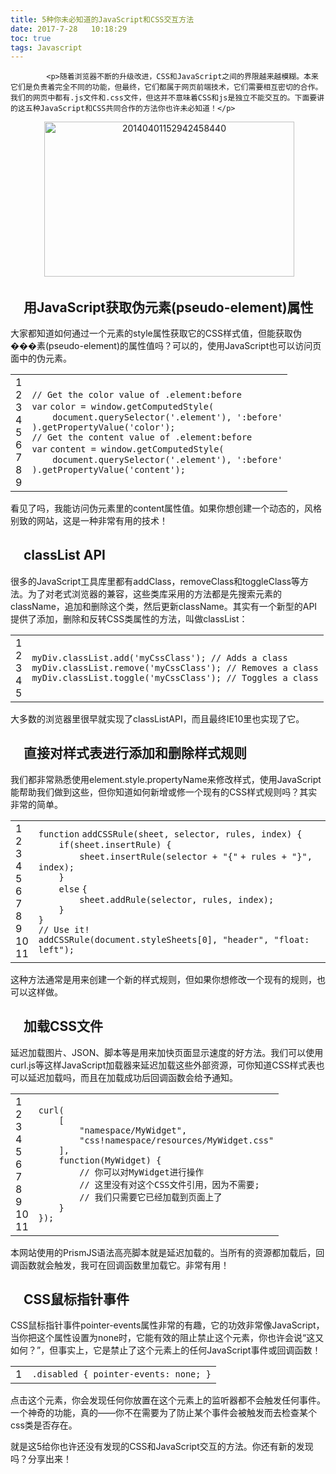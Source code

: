 ```yaml
---
title: 5种你未必知道的JavaScript和CSS交互方法
date: 2017-7-28   10:18:29
toc: true
tags: Javascript
---
```


			<p>随着浏览器不断的升级改进，CSS和JavaScript之间的界限越来越模糊。本来它们是负责着完全不同的功能，但最终，它们都属于网页前端技术，它们需要相互密切的合作。我们的网页中都有.js文件和.css文件，但这并不意味着CSS和js是独立不能交互的。下面要讲的这五种JavaScript和CSS共同合作的方法你也许未必知道！</p>
<p style="text-align: center;"> <a href="http://www.webqianduan.cn/wp-content/uploads/2014/07/20140401152942458440.jpg"><img class="alignnone size-full wp-image-330" alt="20140401152942458440" src="http://www.webqianduan.cn/wp-content/uploads/2014/07/20140401152942458440.jpg" width="400" height="248"></a></p>
<h2>　用JavaScript获取伪元素(pseudo-element)属性</h2>
<p>大家都知道如何通过一个元素的style属性获取它的CSS样式值，但能获取伪���素(pseudo-element)的属性值吗？可以的，使用JavaScript也可以访问页面中的伪元素。</p>
<div>
<div id="highlighter_551625">
<table border="0" cellspacing="0" cellpadding="0">
<tbody>
<tr>
<td>
<div>1</div>
<div>2</div>
<div>3</div>
<div>4</div>
<div>5</div>
<div>6</div>
<div>7</div>
<div>8</div>
<div>9</div>
</td>
<td>
<div>
<div><code>// Get the color value of .element:before</code></div>
<div><code>var</code> <code>color = window.getComputedStyle(</code></div>
<div><code>    </code><code>document.querySelector(</code><code>'.element'</code><code>), </code><code>':before'</code></div>
<div><code>).getPropertyValue(</code><code>'color'</code><code>);</code></div>
<div></div>
<div><code>// Get the content value of .element:before</code></div>
<div><code>var</code> <code>content = window.getComputedStyle(</code></div>
<div><code>    </code><code>document.querySelector(</code><code>'.element'</code><code>), </code><code>':before'</code></div>
<div><code>).getPropertyValue(</code><code>'content'</code><code>);</code></div>
</div>
</td>
</tr>
</tbody>
</table>
</div>
</div>
<p>看见了吗，我能访问伪元素里的content属性值。如果你想创建一个动态的，风格别致的网站，这是一种非常有用的技术！</p>
<h2>　classList API</h2>
<p>很多的JavaScript工具库里都有addClass，removeClass和toggleClass等方法。为了对老式浏览器的兼容，这些类库采用的方法都是先搜索元素的className，追加和删除这个类，然后更新className。其实有一个新型的API提供了添加，删除和反转CSS类属性的方法，叫做classList：</p>
<div>
<div id="highlighter_793351">
<table border="0" cellspacing="0" cellpadding="0">
<tbody>
<tr>
<td>
<div>1</div>
<div>2</div>
<div>3</div>
<div>4</div>
<div>5</div>
</td>
<td>
<div>
<div><code>myDiv.classList.add(</code><code>'myCssClass'</code><code>); </code><code>// Adds a class</code></div>
<div></div>
<div><code>myDiv.classList.remove(</code><code>'myCssClass'</code><code>); </code><code>// Removes a class</code></div>
<div></div>
<div><code>myDiv.classList.toggle(</code><code>'myCssClass'</code><code>); </code><code>// Toggles a class</code></div>
</div>
</td>
</tr>
</tbody>
</table>
</div>
</div>
<p>大多数的浏览器里很早就实现了classListAPI，而且最终IE10里也实现了它。</p>
<h2>　直接对样式表进行添加和删除样式规则</h2>
<p>我们都非常熟悉使用element.style.propertyName来修改样式，使用JavaScript能帮助我们做到这些，但你知道如何新增或修一个现有的CSS样式规则吗？其实非常的简单。</p>
<div>
<div id="highlighter_42372">
<table border="0" cellspacing="0" cellpadding="0">
<tbody>
<tr>
<td>
<div>1</div>
<div>2</div>
<div>3</div>
<div>4</div>
<div>5</div>
<div>6</div>
<div>7</div>
<div>8</div>
<div>9</div>
<div>10</div>
<div>11</div>
</td>
<td>
<div>
<div><code>function</code> <code>addCSSRule(sheet, selector, rules, index) {</code></div>
<div><code>    </code><code>if</code><code>(sheet.insertRule) {</code></div>
<div><code>        </code><code>sheet.insertRule(selector + </code><code>"{"</code> <code>+ rules + </code><code>"}"</code><code>, index);</code></div>
<div><code>    </code><code>}</code></div>
<div><code>    </code><code>else</code> <code>{</code></div>
<div><code>        </code><code>sheet.addRule(selector, rules, index);</code></div>
<div><code>    </code><code>}</code></div>
<div><code>}</code></div>
<div></div>
<div><code>// Use it!</code></div>
<div><code>addCSSRule(document.styleSheets[0], </code><code>"header"</code><code>, </code><code>"float: left"</code><code>);</code></div>
</div>
</td>
</tr>
</tbody>
</table>
</div>
</div>
<p>这种方法通常是用来创建一个新的样式规则，但如果你想修改一个现有的规则，也可以这样做。</p>
<h2>　加载CSS文件</h2>
<p>延迟加载图片、JSON、脚本等是用来加快页面显示速度的好方法。我们可以使用curl.js等这样JavaScript加载器来延迟加载这些外部资源，可你知道CSS样式表也可以延迟加载吗，而且在加载成功后回调函数会给予通知。</p>
<div>
<div id="highlighter_236225">
<table border="0" cellspacing="0" cellpadding="0">
<tbody>
<tr>
<td>
<div>1</div>
<div>2</div>
<div>3</div>
<div>4</div>
<div>5</div>
<div>6</div>
<div>7</div>
<div>8</div>
<div>9</div>
<div>10</div>
<div>11</div>
</td>
<td>
<div>
<div><code>curl(</code></div>
<div><code>    </code><code>[</code></div>
<div><code>        </code><code>"namespace/MyWidget"</code><code>,</code></div>
<div><code>        </code><code>"css!namespace/resources/MyWidget.css"</code></div>
<div><code>    </code><code>], </code></div>
<div><code>    </code><code>function</code><code>(MyWidget) {</code></div>
<div><code>        </code><code>// 你可以对MyWidget进行操作</code></div>
<div><code>        </code><code>// 这里没有对这个CSS文件引用，因为不需要;</code></div>
<div><code>        </code><code>// 我们只需要它已经加载到页面上了</code></div>
<div><code>    </code><code>}</code></div>
<div><code>});</code></div>
</div>
</td>
</tr>
</tbody>
</table>
</div>
</div>
<p>本网站使用的PrismJS语法高亮脚本就是延迟加载的。当所有的资源都加载后，回调函数就会触发，我可在回调函数里加载它。非常有用！</p>
<h2>　CSS鼠标指针事件</h2>
<p>CSS鼠标指针事件pointer-events属性非常的有趣，它的功效非常像JavaScript，当你把这个属性设置为none时，它能有效的阻止禁止这个元素，你也许会说“这又如何？”，但事实上，它是禁止了这个元素上的任何JavaScript事件或回调函数！</p>
<div>
<div id="highlighter_483873">
<table border="0" cellspacing="0" cellpadding="0">
<tbody>
<tr>
<td>
<div>1</div>
</td>
<td>
<div>
<div><code>.disabled { pointer-events: none; }</code></div>
</div>
</td>
</tr>
</tbody>
</table>
</div>
</div>
<p>点击这个元素，你会发现任何你放置在这个元素上的监听器都不会触发任何事件。一个神奇的功能，真的——你不在需要为了防止某个事件会被触发而去检查某个css类是否存在。</p>
<p>就是这5给你也许还没有发现的CSS和JavaScript交互的方法。你还有新的发现吗？分享出来！</p>
		